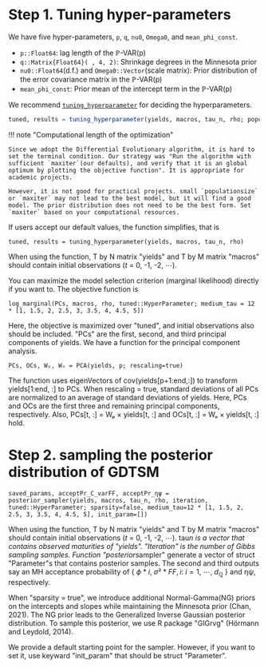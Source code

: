 # Step 1. Tuning hyper-parameters

We have five hyper-parameters, `p`, `q`, `nu0`, `Omega0`, and `mean_phi_const`.

- `p::Float64`: lag length of the $\mathbb{P}$-VAR(p)
- `q::Matrix{Float64}( , 4, 2)`: Shrinkage degrees in the Minnesota prior
- `nu0::Float64`(d.f.) and `Omega0::Vector`(scale matrix): Prior distribution of the error covariance matrix in the $\mathbb{P}$-VAR(p)
- `mean_phi_const`: Prior mean of the intercept term in the $\mathbb{P}$-VAR(p)

We recommend [`tuning_hyperparameter`](https://econpreference.github.io/TermStructureModels.jl/dev/api/#TermStructureModels.tuning_hyperparameter-NTuple{4,%20Any}) for deciding the hyperparameters.

```julia
tuned, results = tuning_hyperparameter(yields, macros, tau_n, rho; populationsize=50, maxiter=10_000, medium_tau=collect(24:3:48), upper_q=[1 1; 1 1; 10 10; 100 100], mean_kQ_infty=0, std_kQ_infty=0.1, upper_nu0=[], mean_phi_const=[], fix_const_PC1=false, upper_p=18, mean_phi_const_PC1=[], data_scale=1200, medium_tau_pr=[], init_nu0=[])
```

!!! note "Computational length of the optimization"

    Since we adopt the Differential Evolutionary algorithm, it is hard to set the terminal condition. Our strategy was "Run the algorithm with sufficient `maxiter`(our defaults), and verify that it is an global optimum by plotting the objective function". It is appropriate for academic projects.

    However, it is not good for practical projects. small `populationsize` or `maxiter` may not lead to the best model, but it will find a good model. The prior distribution does not need to be the best form. Set `maxiter` based on your computational resources.

If users accept our default values, the function simplifies, that is

```juila
tuned, results = tuning_hyperparameter(yields, macros, tau_n, rho)
```

When using the function, T by N matrix "yields" and T by M matrix "macros" should contain initial observations ($t$ = 0, -1, -2, $\cdots$).

You can maximize the model selection criterion (marginal likelihood) directly if you want to. The objective function is

```juila
log_marginal(PCs, macros, rho, tuned::HyperParameter; medium_tau = 12 * [1, 1.5, 2, 2.5, 3, 3.5, 4, 4.5, 5])
```

Here, the objective is maximized over "tuned", and initial observations also should be included. "PCs" are the first, second, and third principal components of yields. We have a function for the principal component analysis.

```juila
PCs, OCs, Wₚ, Wₒ = PCA(yields, p; rescaling=true)
```

The function uses eigenVectors of cov(yields[p+1:end,:]) to transform yields[1:end, :] to PCs. When rescaling = true, standard deviations of all PCs are normalized to an average of standard deviations of yields. Here, PCs and OCs are the first three and remaining principal components, respectively. Also, PCs[t, :] = Wₚ $\times$ yields[t, :] and OCs[t, :] = Wₒ $\times$ yields[t, :] hold.

# Step 2. sampling the posterior distribution of GDTSM

```juila
saved_params, acceptPr_C_varFF, acceptPr_ηψ = posterior_sampler(yields, macros, tau_n, rho, iteration, tuned::HyperParameter; sparsity=false, medium_tau=12 * [1, 1.5, 2, 2.5, 3, 3.5, 4, 4.5, 5], init_param=[])
```

When using the function, T by N matrix "yields" and T by M matrix "macros" should contain initial observations ($t$ = 0, -1, -2, $\cdots$). tau*n is a vector that contains observed maturities of "yields". "Iteration" is the number of Gibbs sampling samples. Function "posterior*sampler" generate a vector of struct "Parameter"s that contains posterior samples. The second and third outputs say an MH acceptance probability of { $\phi*{i}$, $σ²*{FF,i}$: $i = 1$, $\cdots$, $d_\mathbb{Q}$ } and ηψ, respectively.

When "sparsity = true", we introduce additional Normal-Gamma(NG) priors on the intercepts and slopes while maintaining the Minnesota prior (Chan, 2021). The NG prior leads to the Generalized Inverse Gaussian posterior distribution. To sample this posterior, we use R package "GIGrvg" (Hörmann and Leydold, 2014).

We provide a default starting point for the sampler. However, if you want to set it, use keyward "init_param" that should be struct "Parameter".

